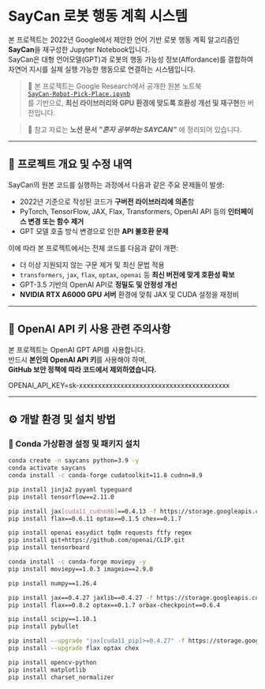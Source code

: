 # SayCan 로봇 행동 계획 시스템 

본 프로젝트는 2022년 Google에서 제안한 언어 기반 로봇 행동 계획 알고리즘인 **SayCan**을 재구성한 Jupyter Notebook입니다.  
SayCan은 대형 언어모델(GPT)과 로봇의 행동 가능성 정보(Affordance)를 결합하여 자연어 지시를 실제 실행 가능한 행동으로 연결하는 시스템입니다.

> 📌 본 프로젝트는 Google Research에서 공개한 원본 노트북  
> [`SayCan-Robot-Pick-Place.ipynb`](https://github.com/google-research/google-research/blob/master/saycan/SayCan-Robot-Pick-Place.ipynb)  
> 를 기반으로, **최신 라이브러리와 GPU 환경에 맞도록 호환성 개선 및 재구현**한 버전입니다.

> 📎 참고 자료는 **노션 문서 _"혼자 공부하는 SAYCAN"_** 에 정리되어 있습니다.

---

## 🔧 프로젝트 개요 및 수정 내역

SayCan의 원본 코드를 실행하는 과정에서 다음과 같은 주요 문제들이 발생:

- 2022년 기준으로 작성된 코드가 **구버전 라이브러리에 의존**함  
- PyTorch, TensorFlow, JAX, Flax, Transformers, OpenAI API 등의 **인터페이스 변경 또는 함수 제거**
- GPT 모델 호출 방식 변경으로 인한 **API 불호환 문제**

이에 따라 본 프로젝트에서는 전체 코드를 다음과 같이 개편:

- 더 이상 지원되지 않는 구문 제거 및 최신 문법 적용
- `transformers`, `jax`, `flax`, `optax`, `openai` 등 **최신 버전에 맞게 호환성 확보**
- GPT-3.5 기반의 OpenAI API로 **정밀도 및 안정성 개선**
- **NVIDIA RTX A6000 GPU 서버** 환경에 맞춰 JAX 및 CUDA 설정을 재정비

---
## 🔐 OpenAI API 키 사용 관련 주의사항

본 프로젝트는 OpenAI GPT API를 사용합니다.  
반드시 **본인의 OpenAI API 키**를 사용해야 하며,  
**GitHub 보안 정책에 따라 코드에서 제외하였습니다.**

OPENAI_API_KEY=sk-xxxxxxxxxxxxxxxxxxxxxxxxxxxxxxxxxxxxxxxx

---
## ⚙️ 개발 환경 및 설치 방법

### 🐍 Conda 가상환경 설정 및 패키지 설치

```bash
conda create -n saycans python=3.9 -y
conda activate saycans
conda install -c conda-forge cudatoolkit=11.8 cudnn=8.9

pip install jinja2 pyyaml typeguard
pip install tensorflow==2.11.0

pip install jax[cuda11_cudnn86]==0.4.13 -f https://storage.googleapis.com/jax-releases/jax_cuda_releases.html
pip install flax==0.6.11 optax==0.1.5 chex==0.1.7

pip install openai easydict tqdm requests ftfy regex
pip install git+https://github.com/openai/CLIP.git
pip install tensorboard

conda install -c conda-forge moviepy -y
pip install moviepy==1.0.3 imageio==2.9.0

pip install numpy==1.26.4

pip install jax==0.4.27 jaxlib==0.4.27 -f https://storage.googleapis.com/jax-releases/jax_cuda_releases.html
pip install flax==0.8.2 optax==0.1.7 orbax-checkpoint==0.6.4

pip install scipy==1.10.1
pip install pybullet

pip install --upgrade "jax[cuda11_pip]>=0.4.27" -f https://storage.googleapis.com/jax-releases/jax_cuda_releases.html
pip install --upgrade flax optax chex

pip install opencv-python
pip install matplotlib
pip install charset_normalizer
